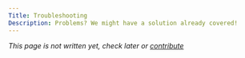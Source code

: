 ```yaml
---
Title: Troubleshooting
Description: Problems? We might have a solution already covered!
---
```


_This page is not written yet, check later or [contribute](https://github.com/k-box/k-box/blob/master/contributing.md)_